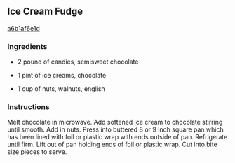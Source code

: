 ## Ice Cream Fudge

[a6b1af6e1d](http://www.food.com/recipe/ice-cream-fudge-77710)

### Ingredients

 - 2 pound of candies, semisweet chocolate

 - 1 pint of ice creams, chocolate

 - 1 cup of nuts, walnuts, english

### Instructions

Melt chocolate in microwave. Add softened ice cream to chocolate stirring until smooth. Add in nuts. Press into buttered 8 or 9 inch square pan which has been lined with foil or plastic wrap with ends outside of pan. Refrigerate until firm. Lift out of pan holding ends of foil or plastic wrap. Cut into bite size pieces to serve.